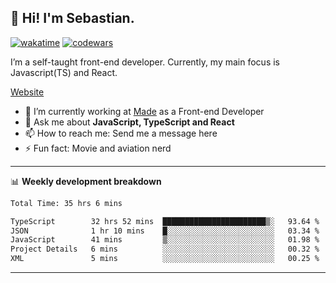## 👋 Hi! I'm Sebastian.

[![wakatime](https://wakatime.com/badge/user/df0036c6-328a-4a39-be9b-e49417ed22a1.svg)](https://wakatime.com/@df0036c6-328a-4a39-be9b-e49417ed22a1)
[![codewars](https://www.codewars.com/users/sebavuye/badges/small)](https://www.codewars.com/users/sebavuye)

I’m a self-taught front-end developer. Currently, my main focus is Javascript(TS) and React.

[Website](https://sebastianvuye.be)

- 🔭 I’m currently working at [Made](https://made.be/) as a Front-end Developer
- 💬 Ask me about **JavaScript, TypeScript and React**
- 📫 How to reach me: Send me a message here
- ⚡ Fun fact: Movie and aviation nerd

-------

📊 **Weekly development breakdown**

<!--START_SECTION:waka-->

```txt
Total Time: 35 hrs 6 mins

TypeScript        32 hrs 52 mins  ███████████████████████▒░   93.64 %
JSON              1 hr 10 mins    █░░░░░░░░░░░░░░░░░░░░░░░░   03.34 %
JavaScript        41 mins         ▒░░░░░░░░░░░░░░░░░░░░░░░░   01.98 %
Project Details   6 mins          ░░░░░░░░░░░░░░░░░░░░░░░░░   00.32 %
XML               5 mins          ░░░░░░░░░░░░░░░░░░░░░░░░░   00.25 %
```

<!--END_SECTION:waka-->
-------
